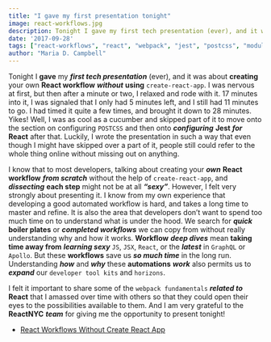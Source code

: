 ```yaml
---
title: "I gave my first presentation tonight"
image: react-workflows.jpg
description: Tonight I gave my first tech presentation (ever), and it was about creating your own React workflow without using create-react-app.
date: '2017-09-28'
tags: ["react-workflows", "react", "webpack", "jest", "postcss", "modularization", "developer-workflows"]
author: "Maria D. Campbell"
---
```


Tonight I **gave** my ***first tech presentation*** (ever), and it was about **creating** your own **React workflow** ***without*** **using** `create-react-app`. I was nervous at first, but then after a minute or two, I relaxed and rode with it. 17 minutes into it, I was signaled that I only had 5 minutes left, and I still had 11 minutes to go. I had timed it quite a few times, and brought it down to 28 minutes. Yikes! Well, I was as cool as a cucumber and skipped part of it to move onto the section on configuring `POSTCSS` and then onto ***configuring*** **Jest** ***for*** **React** after that. Luckily, I wrote the presentation in such a way that even though I might have skipped over a part of it, people still could refer to the whole thing online without missing out on anything.

I know that to most developers, talking about creating your ***own*** **React workflow** ***from scratch*** without the help of `create-react-app`, and ***dissecting*** **each step** might not be at all ***“sexy”***. However, I felt very strongly about presenting it. I know from my own experience that developing a good automated workflow is hard, and takes a long time to master and refine. It is also the area that developers don’t want to spend too much time on to understand what is under the hood. We search for ***quick*** **boiler plates** or ***completed workflows*** we can copy from without really understanding why and how it works. **Workflow** ***deep dives*** mean **taking time away from** ***learning sexy*** `JS`, `JSX`, `React`, or the ***latest*** in `GraphQL` or `Apollo`. But these **workflows** save us ***so much time*** in the long run. Understanding ***how*** and ***why*** these **automations** ***work*** also permits us to ***expand*** our `developer tool kits` and `horizons`.

I felt it important to share some of the `webpack fundamentals` ***related to*** **React** that I amassed over time with others so that they could open their eyes to the possibilities available to them. And I am very grateful to the **ReactNYC** ***team*** for giving me the opportunity to present tonight!

+ [React Workflows Without Create React App](https://interglobalmedia.github.io/react-workflow-presentation/#/)